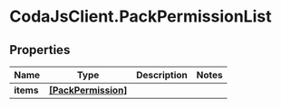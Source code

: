 # CodaJsClient.PackPermissionList

## Properties
Name | Type | Description | Notes
------------ | ------------- | ------------- | -------------
**items** | [**[PackPermission]**](PackPermission.md) |  | 
